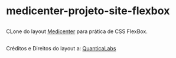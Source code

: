 # medicenter-projeto-site-flexbox

##

CLone do layout <a href="https://preview.themeforest.net/item/medicenter-responsive-medical-health-template/full_screen_preview/4000598">Medicenter</a> para prática de CSS FlexBox.

##

Créditos e Direitos do layout a: <a href="https://quanticalabs.com/home/">QuanticaLabs</a>
